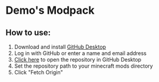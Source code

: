 # Demo's Modpack
## How to use:
1. Download and install [GitHub Desktop](https://desktop.github.com/ "GitHub Desktop")
2. Log in with GitHub or enter a name and email address
3. [Click here](x-github-client://openRepo/https://github.com/wupasscat/demo-modpack "Click here") to open the repository in GitHub Desktop
4. Set the repository path to your minecraft mods directory
5. Click "Fetch Origin"

